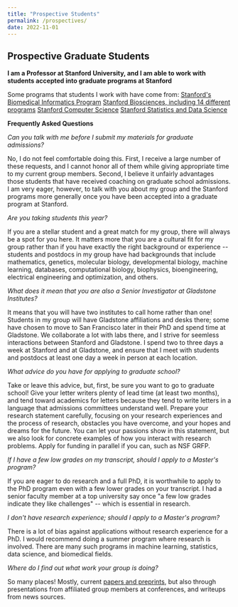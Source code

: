 ```yaml
---
title: "Prospective Students"
permalink: /prospectives/
date: 2022-11-01
---
```

## Prospective Graduate Students

**I am a Professor at Stanford University, and I am able to work with students accepted into graduate programs at Stanford**

Some programs that students I work with have come from:
[Stanford's Biomedical Informatics Program](https://med.stanford.edu/bmi.html)
[Stanford Biosciences, including 14 different programs](https://biosciences.stanford.edu/program-overview/)
[Stanford Computer Science](https://cs.stanford.edu/admissions/phd)
[Stanford Statistics and Data Science](https://statistics.stanford.edu/admissions/graduate-admissions)

**Frequently Asked Questions**

*Can you talk with me before I submit my materials for graduate admissions?* 

No, I do not feel comfortable doing this. First, I receive a large number of these requests, and I cannot honor all of them while giving appropriate time to my current group members. Second, I believe it unfairly advantages those students that have received coaching on graduate school admissions. I am very eager, however, to talk with you about my group and the Stanford programs more generally once you have been accepted into a graduate program at Stanford.

*Are you taking students this year?*

If you are a stellar student and a great match for my group, there will always be a spot for you here. It matters more that you are a cultural fit for my group rather than if you have exactly the right background or experience -- students and postdocs in my group have had backgrounds that include mathematics, genetics, molecular biology, developmental biology, machine learning, databases, computational biology, biophysics, bioengineering, electrical engineering and optimization, and others.

*What does it mean that you are also a Senior Investigator at Gladstone Institutes?*

It means that you will have two institutes to call home rather than one! Students in my group will have Gladstone affiliations and desks there; some have chosen to move to San Francisco later in their PhD and spend time at Gladstone. We collaborate a lot with labs there, and I strive for seemless interactions between Stanford and Gladstone. I spend two to three days a week at Stanford and at Gladstone, and ensure that I meet with students and postdocs at least one day a week in person at each location.

*What advice do you have for applying to graduate school?*

Take or leave this advice, but, first, be sure you want to go to graduate school! Give your letter writers plenty of lead time (at least two months), and tend toward academics for letters because they tend to write letters in a language that admissions committees understand well. Prepare your research statement carefully, focusing on your research experiences and the process of research, obstacles you have overcome, and your hopes and dreams for the future. You can let your passions show in this statement, but we also look for concrete examples of how you interact with research problems. Apply for funding in parallel if you can, such as NSF GRFP.

*If I have a few low grades on my transcript, should I apply to a Master's program?*

If you are eager to do research and a full PhD, it is worthwhile to apply to the PhD program even with a few lower grades on your transcript. I had a senior faculty member at a top university say once "a few low grades indicate they like challenges" -- which is essential in research.

*I don't have research experience; should I apply to a Master's program?*

There is a lot of bias against applications without research experience for a PhD. I would recommend doing a summer program where research is involved. There are many such programs in machine learning, statistics, data science, and biomedical fields.

*Where do I find out what work your group is doing?*

So many places! Mostly, current [papers and preprints](https://stanfordbeehive.github.io/publications), but also through presentations from affiliated group members at conferences, and writeups from news sources.
